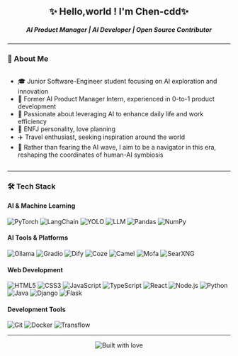 <div align="center">
  <h2>✨ Hello,world !  I'm Chen-cdd✨</h2>
  <h5>AI Product Manager |  AI Developer | Open Source Contributor</h5>
</div>

---

### 👋 About Me
<div style="display: flex; justify-content: space-between; align-items: flex-start;">

- 🎓 Junior Software-Engineer student focusing on AI exploration and innovation
- 💼 Former AI Product Manager Intern, experienced in 0-to-1 product development
- 🌱 Passionate about leveraging AI to enhance daily life and work efficiency
- 🎯 ENFJ personality, love planning
- ✈️ Travel enthusiast, seeking inspiration around the world
- 💫 Rather than fearing the AI wave, I aim to be a navigator in this era, reshaping the coordinates of human-AI symbiosis
  </div>
  
---

### 🛠️ Tech Stack
#### AI & Machine Learning
<div align="left">
  <img src="https://img.shields.io/badge/-PyTorch-EE4C2C?style=flat-square&logo=pytorch&logoColor=white" alt="PyTorch" />
  <img src="https://img.shields.io/badge/-LangChain-3178C6?style=flat-square&logo=chainlink&logoColor=white" alt="LangChain" />
  <img src="https://img.shields.io/badge/-YOLO-00FFFF?style=flat-square&logo=yolo&logoColor=black" alt="YOLO" />
  <img src="https://img.shields.io/badge/-LLM-FF4B4B?style=flat-square&logo=openai&logoColor=white" alt="LLM" />
  <img src="https://img.shields.io/badge/-Pandas-150458?style=flat-square&logo=pandas&logoColor=white" alt="Pandas" />
  <img src="https://img.shields.io/badge/-NumPy-013243?style=flat-square&logo=numpy&logoColor=white" alt="NumPy" />
</div>

#### AI Tools & Platforms
<div align="left">
<img src="https://img.shields.io/badge/-Ollama-000000?style=flat-square&logo=llama&logoColor=white" alt="Ollama" />
<img src="https://img.shields.io/badge/-Gradio-F39019?style=flat-square&logo=gradio&logoColor=white" alt="Gradio" />
<img src="https://img.shields.io/badge/-Dify-4B32C3?style=flat-square&logo=dify&logoColor=white" alt="Dify" />
<img src="https://img.shields.io/badge/-Coze-00ADD8?style=flat-square&logo=coze&logoColor=white" alt="Coze" />
<img src="https://img.shields.io/badge/-Camel-FF6B6B?style=flat-square&logo=camel&logoColor=white" alt="Camel" />
<img src="https://img.shields.io/badge/-Mofa-4A90E2?style=flat-square&logo=mofa&logoColor=white" alt="Mofa" />
<img src="https://img.shields.io/badge/-SearXNG-7289DA?style=flat-square&logo=search&logoColor=white" alt="SearXNG" />
</div>

#### Web Development
<div align="left">
  <img src="https://img.shields.io/badge/-HTML5-E34F26?style=flat-square&logo=html5&logoColor=white" alt="HTML5" />
  <img src="https://img.shields.io/badge/-CSS3-1572B6?style=flat-square&logo=css3&logoColor=white" alt="CSS3" />
  <img src="https://img.shields.io/badge/-JavaScript-F7DF1E?style=flat-square&logo=javascript&logoColor=black" alt="JavaScript" />
  <img src="https://img.shields.io/badge/-TypeScript-3178C6?style=flat-square&logo=typescript&logoColor=white" alt="TypeScript" />
  <img src="https://img.shields.io/badge/-React-61DAFB?style=flat-square&logo=react&logoColor=black" alt="React" />
  <img src="https://img.shields.io/badge/-Node.js-339933?style=flat-square&logo=node.js&logoColor=white" alt="Node.js" />
  <img src="https://img.shields.io/badge/-Python-3776AB?style=flat-square&logo=python&logoColor=white" alt="Python" />
  <img src="https://img.shields.io/badge/-Java-007396?style=flat-square&logo=java&logoColor=white" alt="Java" />
  <img src="https://img.shields.io/badge/-Django-092E20?style=flat-square&logo=django&logoColor=white" alt="Django" />
  <img src="https://img.shields.io/badge/-Flask-000000?style=flat-square&logo=flask&logoColor=white" alt="Flask" />
</div>

#### Development Tools
<div align="left">
  <img src="https://img.shields.io/badge/-Git-F05032?style=flat-square&logo=git&logoColor=white" alt="Git" />
  <img src="https://img.shields.io/badge/-Docker-2496ED?style=flat-square&logo=docker&logoColor=white" alt="Docker" />
  <img src="https://img.shields.io/badge/-Transflow-FF6C37?style=flat-square&logo=apache&logoColor=white" alt="Transflow" />
</div>

---
<div align="center">
  <img src="https://forthebadge.com/images/badges/built-with-love.svg" alt="Built with love" />
</div>
